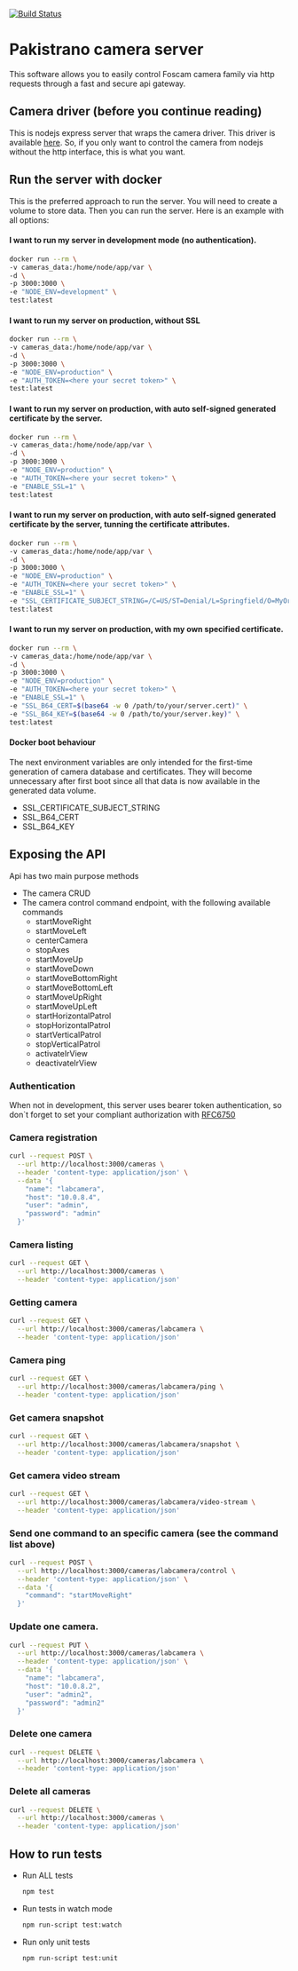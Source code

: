 [![Build Status](https://travis-ci.org/xeitodevs/pakistrano-camera-server.svg?branch=master)](https://travis-ci.org/xeitodevs/pakistrano-camera-server)

# Pakistrano camera server

This software allows you to easily control Foscam
camera family via http requests through a fast and secure api gateway.

## Camera driver (before you continue reading)
This is nodejs express server that wraps the camera driver. This driver
is available [here](https://www.github.com/xeitodevs/pakistrano-camera-control.git).
So, if you only want to control the camera from nodejs without the http interface, this is what you want.

## Run the server with docker

This is the preferred approach to run the server. You will need to create a volume
to store data. Then you can run the server. Here is an example with all options:

#### I want  to run my server in development mode (no authentication).
```bash
docker run --rm \
-v cameras_data:/home/node/app/var \
-d \
-p 3000:3000 \
-e "NODE_ENV=development" \
test:latest
```
#### I want to run my server on production, without SSL
```bash
docker run --rm \
-v cameras_data:/home/node/app/var \
-d \
-p 3000:3000 \
-e "NODE_ENV=production" \
-e "AUTH_TOKEN=<here your secret token>" \
test:latest
```
#### I want to run my server on production, with auto self-signed generated certificate by the server.
```bash
docker run --rm \
-v cameras_data:/home/node/app/var \
-d \
-p 3000:3000 \
-e "NODE_ENV=production" \
-e "AUTH_TOKEN=<here your secret token>" \
-e "ENABLE_SSL=1" \
test:latest
```
#### I want to run my server on production, with auto self-signed generated certificate by the server, tunning the certificate attributes.
```bash
docker run --rm \
-v cameras_data:/home/node/app/var \
-d \
-p 3000:3000 \
-e "NODE_ENV=production" \
-e "AUTH_TOKEN=<here your secret token>" \
-e "ENABLE_SSL=1" \
-e "SSL_CERTIFICATE_SUBJECT_STRING=/C=US/ST=Denial/L=Springfield/O=MyOrganization/CN=www.mycam.com" \
test:latest
```
#### I want to run my server on production, with my own specified certificate.
```bash
docker run --rm \
-v cameras_data:/home/node/app/var \
-d \
-p 3000:3000 \
-e "NODE_ENV=production" \
-e "AUTH_TOKEN=<here your secret token>" \
-e "ENABLE_SSL=1" \
-e "SSL_B64_CERT=$(base64 -w 0 /path/to/your/server.cert)" \
-e "SSL_B64_KEY=$(base64 -w 0 /path/to/your/server.key)" \
test:latest
```
#### Docker boot behaviour
The next environment variables are only intended for the first-time generation of
camera database and certificates. They will become unnecessary after first boot since
all that data is now available in the generated data volume.
- SSL_CERTIFICATE_SUBJECT_STRING
- SSL_B64_CERT
- SSL_B64_KEY
## Exposing the API
Api has two main purpose methods
* The camera CRUD
* The camera control command endpoint, with the following available commands
   * startMoveRight
   * startMoveLeft
   * centerCamera
   * stopAxes
   * startMoveUp
   * startMoveDown
   * startMoveBottomRight
   * startMoveBottomLeft
   * startMoveUpRight
   * startMoveUpLeft
   * startHorizontalPatrol
   * stopHorizontalPatrol
   * startVerticalPatrol
   * stopVerticalPatrol
   * activateIrView
   * deactivateIrView

### Authentication

When not in development, this server uses bearer token authentication,
so don`t forget to set your compliant authorization with [RFC6750](https://tools.ietf.org/html/rfc6750)

### Camera registration
``` bash
curl --request POST \
  --url http://localhost:3000/cameras \
  --header 'content-type: application/json' \
  --data '{
    "name": "labcamera",
    "host": "10.0.8.4",
    "user": "admin",
    "password": "admin"
  }'

```

### Camera listing
``` bash
curl --request GET \
  --url http://localhost:3000/cameras \
  --header 'content-type: application/json'
```

### Getting camera
``` bash
curl --request GET \
  --url http://localhost:3000/cameras/labcamera \
  --header 'content-type: application/json'
```

### Camera ping
``` bash
curl --request GET \
  --url http://localhost:3000/cameras/labcamera/ping \
  --header 'content-type: application/json'
```
### Get camera snapshot
``` bash
curl --request GET \
  --url http://localhost:3000/cameras/labcamera/snapshot \
  --header 'content-type: application/json'
```
### Get camera video stream
``` bash
curl --request GET \
  --url http://localhost:3000/cameras/labcamera/video-stream \
  --header 'content-type: application/json'
```
### Send one command to an specific camera (see the command list above)
``` bash
curl --request POST \
  --url http://localhost:3000/cameras/labcamera/control \
  --header 'content-type: application/json' \
  --data '{
    "command": "startMoveRight"
  }'
```
### Update one camera.
```bash
curl --request PUT \
  --url http://localhost:3000/cameras/labcamera \
  --header 'content-type: application/json' \
  --data '{
    "name": "labcamera",
    "host": "10.0.8.2",
    "user": "admin2",
    "password": "admin2"
  }'
```
### Delete one camera
``` bash
curl --request DELETE \
  --url http://localhost:3000/cameras/labcamera \
  --header 'content-type: application/json'
```
### Delete all cameras
``` bash
curl --request DELETE \
  --url http://localhost:3000/cameras \
  --header 'content-type: application/json'
```

## How to run tests
- Run ALL tests
    ```bash
    npm test
    ```
- Run tests in watch mode
    ```bash
    npm run-script test:watch
    ```
- Run only unit tests
    ```
    npm run-script test:unit
    ```